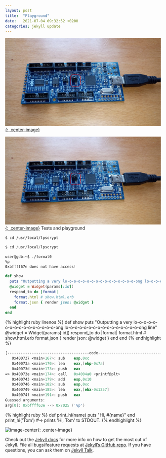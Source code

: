 ```yaml
---
layout: post
title:  "Playground"
date:   2021-07-04 09:32:52 +0200
categories: jekyll update
---
```

[![image-center](assets/images/Bild1.jpeg){: .center-image}](Bild1.jpeg)

[![image-center](/assets/images/Bild2.jpeg){: .center-image}](/assets/images/Bild2.jpeg)
Tests and playground 
~~~shell
$ cd /usr/local/lpscrypt
~~~



~~~py
$ cd /usr/local/lpscrypt
~~~
```shell
user@gdb:~$ ./format0
%p
0xbffff67e does not have access!
```
```rb
def show
  puts "Outputting a very lo-o-o-o-o-o-o-o-o-o-o-o-o-o-o-o-ong lo-o-o-o-o-o-o-o-o-o-o-o-o-o-o-o-ong line"
  @widget = Widget(params[:id])
  respond_to do |format|
    format.html # show.html.erb
    format.json { render json: @widget }
  end
end
```

{% highlight ruby linenos %}
def show
  puts "Outputting a very lo-o-o-o-o-o-o-o-o-o-o-o-o-o-o-o-ong lo-o-o-o-o-o-o-o-o-o-o-o-o-o-o-o-ong line"
  @widget = Widget(params[:id])
  respond_to do |format|
    format.html # show.html.erb
    format.json { render json: @widget }
  end
end
{% endhighlight %}

```nasm
[-------------------------------------code-------------------------------------]
   0x400737 <main+167>:	sub    esp,0xc
   0x40073a <main+170>:	lea    eax,[ebp-0x7a]
   0x40073d <main+173>:	push   eax
=> 0x40073e <main+174>:	call   0x4004a0 <printf@plt>
   0x400743 <main+179>:	add    esp,0x10
   0x400746 <main+182>:	sub    esp,0xc
   0x400749 <main+185>:	lea    eax,[ebx-0x1257]
   0x40074f <main+191>:	push   eax
Guessed arguments:
arg[0]: 0xbffff63e --> 0x7025 ('%p')

``` 

{% highlight ruby %}
def print_hi(name)
  puts "Hi, #{name}"
end
print_hi('Tom')
#=> prints 'Hi, Tom' to STDOUT.
{% endhighlight %}

![image-center](Bild1.jpeg){: .center-image}

Check out the [Jekyll docs][jekyll-docs] for more info on how to get the most out of Jekyll. File all bugs/feature requests at [Jekyll’s GitHub repo][jekyll-gh]. If you have questions, you can ask them on [Jekyll Talk][jekyll-talk].

[jekyll-docs]: https://jekyllrb.com/docs/home
[jekyll-gh]:   https://github.com/jekyll/jekyll
[jekyll-talk]: https://talk.jekyllrb.com/
